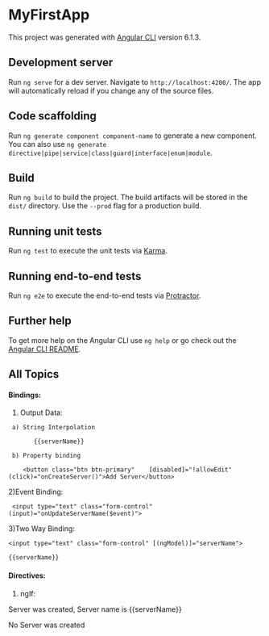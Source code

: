 # MyFirstApp

This project was generated with [Angular CLI](https://github.com/angular/angular-cli) version 6.1.3.

## Development server

Run `ng serve` for a dev server. Navigate to `http://localhost:4200/`. The app will automatically reload if you change any of the source files.

## Code scaffolding

Run `ng generate component component-name` to generate a new component. You can also use `ng generate directive|pipe|service|class|guard|interface|enum|module`.

## Build

Run `ng build` to build the project. The build artifacts will be stored in the `dist/` directory. Use the `--prod` flag for a production build.

## Running unit tests

Run `ng test` to execute the unit tests via [Karma](https://karma-runner.github.io).

## Running end-to-end tests

Run `ng e2e` to execute the end-to-end tests via [Protractor](http://www.protractortest.org/).

## Further help

To get more help on the Angular CLI use `ng help` or go check out the [Angular CLI README](https://github.com/angular/angular-cli/blob/master/README.md).

## All Topics
   #### Bindings:
   1) Output  Data:
   
     a) String Interpolation
     
           {{serverName}}
           
     b) Property binding
     
        <button class="btn btn-primary"    [disabled]="!allowEdit" (click)="onCreateServer()">Add Server</button>
        
   2)Event Binding:
   
     <input type="text" class="form-control" (input)="onUpdateServerName($event)">
     
   3)Two Way Binding:
   
   
   
    <input type="text" class="form-control" [(ngModel)]="serverName">
    
    {{serverName}}
    
   #### Directives: 
   1) ngIf:
   
   <p *ngIf="serverCreated; else noServer"> Server was created, Server name is {{serverName}}</p>
   <ng-template #noServer> <p>No Server was created</p></ng-template>

